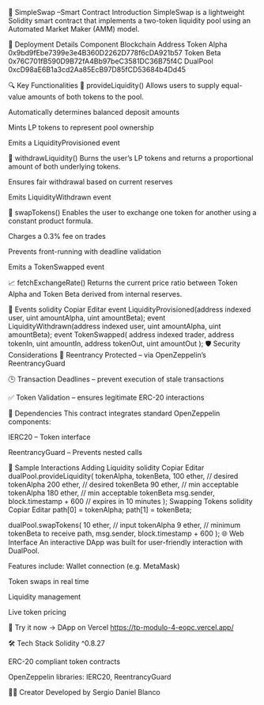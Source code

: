 🚀 SimpleSwap –Smart Contract
  Introduction
SimpleSwap is a lightweight Solidity smart contract that implements a two-token liquidity pool using an Automated Market Maker (AMM) model. 



🔧 Deployment Details
Component	Blockchain Address
Token Alpha	0x9bd9fEbe7399e3e4B360D2262D778f6cDA921b57
Token Beta	0x76C701fB590D9B72fA4Bb97beC3581DC36B75f4C
DualPool	0xcD98aE6B1a3cd2Aa85EcB97D85fCD53684b4Dd45

🔍 Key Functionalities
🧪 provideLiquidity()
Allows users to supply equal-value amounts of both tokens to the pool.

Automatically determines balanced deposit amounts

Mints LP tokens to represent pool ownership

Emits a LiquidityProvisioned event

🔁 withdrawLiquidity()
Burns the user’s LP tokens and returns a proportional amount of both underlying tokens.

Ensures fair withdrawal based on current reserves

Emits LiquidityWithdrawn event

🔄 swapTokens()
Enables the user to exchange one token for another using a constant product formula.

Charges a 0.3% fee on trades

Prevents front-running with deadline validation

Emits a TokenSwapped event

📈 fetchExchangeRate()
Returns the current price ratio between Token Alpha and Token Beta derived from internal reserves.

📡 Events
solidity
Copiar
Editar
event LiquidityProvisioned(address indexed user, uint amountAlpha, uint amountBeta);
event LiquidityWithdrawn(address indexed user, uint amountAlpha, uint amountBeta);
event TokenSwapped(
    address indexed trader,
    address tokenIn,
    uint amountIn,
    address tokenOut,
    uint amountOut
);
🛡️ Security Considerations
🛑 Reentrancy Protected – via OpenZeppelin’s ReentrancyGuard

🕒 Transaction Deadlines – prevent execution of stale transactions

✅ Token Validation – ensures legitimate ERC-20 interactions

🔗 Dependencies
This contract integrates standard OpenZeppelin components:

IERC20 – Token interface

ReentrancyGuard – Prevents nested calls

🧪 Sample Interactions
Adding Liquidity
solidity
Copiar
Editar
dualPool.provideLiquidity(
    tokenAlpha,
    tokenBeta,
    100 ether,   // desired tokenAlpha
    200 ether,   // desired tokenBeta
    90 ether,    // min acceptable tokenAlpha
    180 ether,   // min acceptable tokenBeta
    msg.sender,
    block.timestamp + 600  // expires in 10 minutes
);
Swapping Tokens
solidity
Copiar
Editar
path[0] = tokenAlpha;
path[1] = tokenBeta;

dualPool.swapTokens(
    10 ether,     // input tokenAlpha
    9 ether,      // minimum tokenBeta to receive
    path,
    msg.sender,
    block.timestamp + 600
);
🌐 Web Interface
An interactive DApp was built for user-friendly interaction with DualPool.

Features include:
Wallet connection (e.g. MetaMask)

Token swaps in real time

Liquidity management

Live token pricing

🔗 Try it now → DApp on Vercel https://tp-modulo-4-eopc.vercel.app/

🛠 Tech Stack
Solidity ^0.8.27

ERC-20 compliant token contracts

OpenZeppelin libraries: IERC20, ReentrancyGuard

👨‍💻 Creator
Developed by Sergio Daniel Blanco